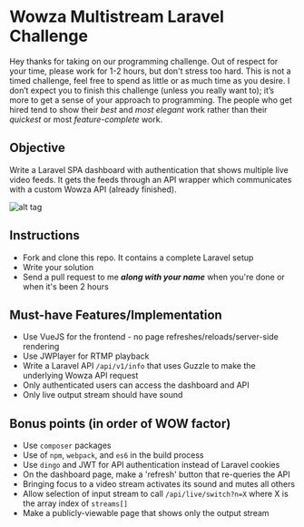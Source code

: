 # Wowza Multistream Laravel Challenge

Hey thanks for taking on our programming challenge. Out of respect for your time, please work for 1-2 hours, but don't stress too hard. This is not a timed challenge, feel free to spend as little or as much time as you desire. I don’t expect you to finish this challenge (unless you really want to); it’s more to get a sense of your approach to programming. The people who get hired tend to show their *best* and *most elegant* work rather than their *quickest* or most *feature-complete* work.

## Objective

Write a Laravel SPA dashboard with authentication that shows multiple live video feeds. It gets the feeds through an API wrapper which communicates with a custom Wowza API (already finished).

![alt tag](https://raw.githubusercontent.com/MyLiveApp/multistream-test/master/mockup.png)

## Instructions

* Fork and clone this repo. It contains a complete Laravel setup
* Write your solution
* Send a pull request to me ***along with your name*** when you're done or when it's been 2 hours

## Must-have Features/Implementation

* Use VueJS for the frontend - no page refreshes/reloads/server-side rendering 
* Use JWPlayer for RTMP playback
* Write a Laravel API `/api/v1/info` that uses Guzzle to make the underlying Wowza API request
* Only authenticated users can access the dashboard and API
* Only live output stream should have sound

## Bonus points (in order of WOW factor)

* Use `composer` packages
* Use of `npm`, `webpack`, and `es6` in the build process
* Use `dingo` and JWT for API authentication instead of Laravel cookies
* On the dashboard page, make a 'refresh' button that re-queries the API
* Bringing focus to a video stream activates its sound and mutes all others
* Allow selection of input stream to call `/api/live/switch?n=X` where X is the array index of `streams[]`
* Make a publicly-viewable page that shows only the output stream

